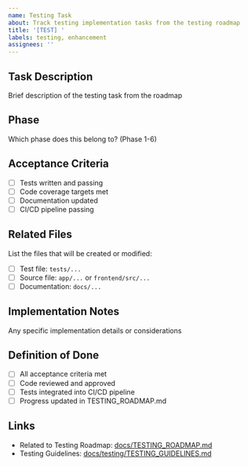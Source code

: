 ```yaml
---
name: Testing Task
about: Track testing implementation tasks from the testing roadmap
title: '[TEST] '
labels: testing, enhancement
assignees: ''
---
```


## Task Description
Brief description of the testing task from the roadmap

## Phase
Which phase does this belong to? (Phase 1-6)

## Acceptance Criteria
- [ ] Tests written and passing
- [ ] Code coverage targets met
- [ ] Documentation updated
- [ ] CI/CD pipeline passing

## Related Files
List the files that will be created or modified:
- [ ] Test file: `tests/...`
- [ ] Source file: `app/...` or `frontend/src/...`
- [ ] Documentation: `docs/...`

## Implementation Notes
Any specific implementation details or considerations

## Definition of Done
- [ ] All acceptance criteria met
- [ ] Code reviewed and approved
- [ ] Tests integrated into CI/CD pipeline
- [ ] Progress updated in TESTING_ROADMAP.md

## Links
- Related to Testing Roadmap: [docs/TESTING_ROADMAP.md](../docs/TESTING_ROADMAP.md)
- Testing Guidelines: [docs/testing/TESTING_GUIDELINES.md](../docs/testing/TESTING_GUIDELINES.md)